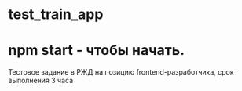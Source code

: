 # test_train_app
# npm start - чтобы начать.
Тестовое задание в РЖД на позицию frontend-разработчика, срок выполнения 3 часа
